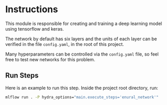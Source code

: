 # Instructions

This module is responsible for creating and training a deep learning model using tensorflow and keras.

The network by default has six layers and the units of each layer can be verified in the file `config.yaml`, in the root of this project.

Many hyperparameters can be controlled via the `config.yaml` file, so feel free to test new networks for this problem.

## Run Steps

Here is an example to run this step. Inside the project root directory, run:

```bash
mlflow run . -P hydra_options="main.execute_steps='enural_network'"
```
